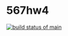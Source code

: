 # 567hw4
[![build status of main](https://app.travis-ci.com/leopapadopoulos6/567hw4.svg?branch=main)](https://app.travis-ci.com/leopapadopoulos6/567hw4)
